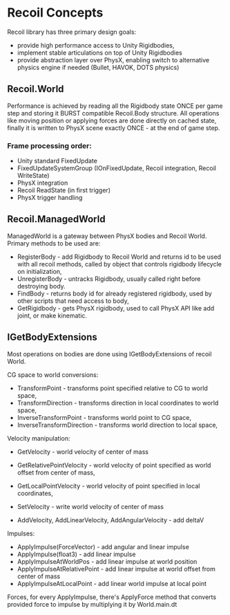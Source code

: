 # Recoil Concepts

Recoil library has three primary design goals:

* provide high performance access to Unity Rigidbodies,
* implement stable articulations on top of Unity Rigidbodies
* provide abstraction layer over PhysX, enabling switch to alternative physics engine if needed (Bullet, HAVOK, DOTS physics)

## Recoil.World

Performance is achieved by reading all the Rigidbody state ONCE per game step and storing it BURST compatible Recoil.Body structure. All operations like moving position or applying forces are done directly on cached state, finally it is written to PhysX scene exactly ONCE - at the end of game step.

### Frame processing order:

* Unity standard FixedUpdate
* FixedUpdateSystemGroup (IOnFixedUpdate, Recoil integration, Recoil WriteState)
* PhysX integration
* Recoil ReadState (in first trigger)
* PhysX trigger handling

## Recoil.ManagedWorld 

ManagedWorld is a gateway between PhysX bodies and Recoil World. Primary methods to be used are:

* RegisterBody - add Rigidbody to Recoil World and returns id to be used with all recoil methods, called by object that controls rigidbody lifecycle on initialization,
* UnregisterBody - untracks Rigidbody, usually called right before destroying body.
* FindBody - returns body id for already registered rigidbody, used by other scripts that need access to body,
* GetRigidbody - gets PhysX rigidbody, used to call PhysX API like add joint, or make kinematic.  

## IGetBodyExtensions

Most operations on bodies are done using IGetBodyExtensions of recoil World.

CG space to world conversions:

* TransformPoint - transforms point specified relative to CG to world space,
* TransformDirection - transforms direction in local coordinates to world space,
* InverseTransformPoint - transforms world point to CG space,
* InverseTransformDirection - transforms world direction to local space,

Velocity manipulation:

* GetVelocity - world velocity of center of mass
* GetRelativePointVelocity - world velocity of point specified as world offset from center of mass,
* GetLocalPointVelocity - world velocity of point specified in local coordinates,

* SetVelocity - write world velocity of center of mass
* AddVelocity, AddLinearVelocity, AddAngularVelocity - add deltaV 

Impulses:

* ApplyImpulse(ForceVector) - add angular and linear impulse
* ApplyImpulse(float3) - add linear impulse
* ApplyImpulseAtWorldPos - add linear impulse at world position
* ApplyImpulseAtRelativePoint - add linear impulse at world offset from center of mass
* ApplyImpulseAtLocalPoint - add linear world impulse at local point

Forces, for every ApplyImpulse, there's ApplyForce method that converts provided force to impulse by multiplying it by World.main.dt

